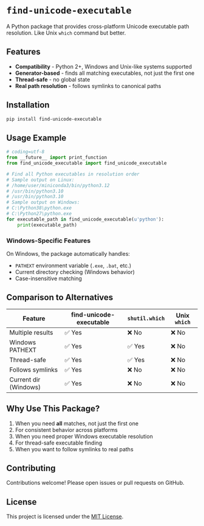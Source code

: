 # `find-unicode-executable`

A Python package that provides cross-platform Unicode executable path resolution. Like Unix `which` command but better.

## Features

- **Compatibility** - Python 2+, Windows and Unix-like systems supported
- **Generator-based** - finds all matching executables, not just the first one
- **Thread-safe** - no global state
- **Real path resolution** - follows symlinks to canonical paths

## Installation

```bash
pip install find-unicode-executable
```

## Usage Example

```python
# coding=utf-8
from __future__ import print_function
from find_unicode_executable import find_unicode_executable

# Find all Python executables in resolution order
# Sample output on Linux:
# /home/user/miniconda3/bin/python3.12
# /usr/bin/python3.10
# /usr/bin/python3.10
# Sample output on Windows:
# C:\Python38\python.exe
# C:\Python27\python.exe
for executable_path in find_unicode_executable(u'python'):
    print(executable_path)
```

### Windows-Specific Features

On Windows, the package automatically handles:

- `PATHEXT` environment variable (`.exe`, `.bat`, etc.)
- Current directory checking (Windows behavior)
- Case-insensitive matching

## Comparison to Alternatives

| Feature               | find-unicode-executable | `shutil.which` | Unix `which` |
|-----------------------|-------------------------|----------------|--------------|
| Multiple results      | ✅ Yes                   | ❌ No           | ❌ No         |
| Windows PATHEXT       | ✅ Yes                   | ✅ Yes          | ❌ No         |
| Thread-safe           | ✅ Yes                   | ✅ Yes          | ❌ No         |
| Follows symlinks      | ✅ Yes                   | ❌ No           | ❌ No         |
| Current dir (Windows) | ✅ Yes                   | ❌ No           | ❌ No         |

## Why Use This Package?

1. When you need **all** matches, not just the first one
2. For consistent behavior across platforms
3. When you need proper Windows executable resolution
4. For thread-safe executable finding
5. When you want to follow symlinks to real paths

## Contributing

Contributions welcome! Please open issues or pull requests on GitHub.

## License

This project is licensed under the [MIT License](LICENSE).